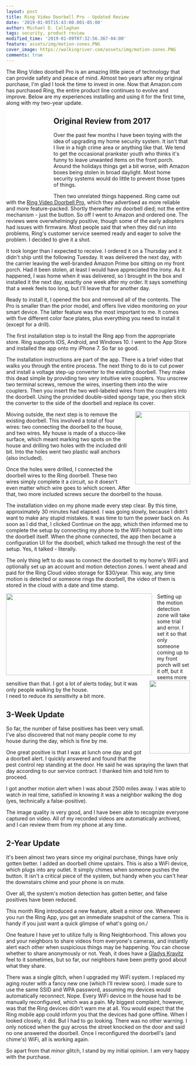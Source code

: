 ```yaml
---
layout: post
title: Ring Video Doorbell Pro - Updated Review
date: '2019-01-05T15:43:00.001-05:00'
author: Michael D. Callaghan
tags: security, product review
modified_time: '2019-01-09T07:32:56.367-04:00'
feature: assets/img/motion-zones.PNG
cover_image: https://walkingriver.com/assets/img/motion-zones.PNG
comments: true
---
```


The Ring Video doorbell Pro is an amazing little piece of technology that can provide safety and peace of mind. Almost two years after my original purchase, I'm glad I took the time to invest in one. Now that Amazon.com has purchased Ring, the entire product line continues to evolve and improve. Below are my experiences installing and using it for the first time, along with my two-year update.

<!--more-->

<iframe style="width:120px;height:240px;margin-right: 10px;" align="left"  marginwidth="0" marginheight="0" scrolling="no" frameborder="0" src="//ws-na.amazon-adsystem.com/widgets/q?ServiceVersion=20070822&OneJS=1&Operation=GetAdHtml&MarketPlace=US&source=ss&ref=as_ss_li_til&ad_type=product_link&tracking_id=walkingriver-20&language=en_US&marketplace=amazon&region=US&placement=B01DM6BDA4&asins=B01DM6BDA4&linkId=63c27da3541cef7389faee6096faf457&show_border=true&link_opens_in_new_window=true"></iframe>


## Original Review from 2017

Over the past few months I have been toying with the idea of upgrading my home security system. It isn't that I live in a high crime area or anything like that. We tend to get the occasional prankster youth who thinks it's funny to leave unwanted items on the front porch. Around the holidays things get a bit worse, with Amazon boxes being stolen in broad daylight. Most home security systems would do little to prevent those types of things.<br />


Then two unrelated things happened. Ring came out with the <a href="https://amzn.to/2iN6GmI" rel="nofollow" target="_blank">Ring Video Doorbell Pro</a>, which they advertised as more reliable and more feature-packed. Shortly thereafter my doorbell died; not the entire mechanism - just the button. So off I went to Amazon and ordered one. The reviews were overwhelmingly positive, though some of the early adopters had issues with firmware. Most people said that when they did run into problems, Ring's customer service seemed ready and eager to solve the problem. I decided to give it a shot.

It took longer than I expected to receive. I ordered it on a Thursday and it didn't ship until the following Tuesday. It was delivered the next day, with the carrier leaving the well-branded Amazon Prime box sitting on my front porch. Had it been stolen, at least I would have appreciated the irony. As it happened, I was home when it was delivered, so I brought in the box and installed it the next day, exactly one week after my order. It says something that a week feels too long, but I'll leave that for another day.


Ready to install it, I opened the box and removed all of the contents. The Pro is smaller than the prior model, and offers live video monitoring on your smart device. The latter feature was the most important to me. It comes with five different color face plates, plus everything you need to install it (except for a drill).


The first installation step is to install the Ring app from the appropriate store. Ring supports iOS, Android, and Windows 10. I went to the App Store and installed the app onto my iPhone 7. So far so good.


The installation instructions are part of the app. There is a brief video that walks you through the entire process. The next thing to do is to cut power and install a voltage step-up converter to the existing doorbell. They make this dead simple by providing two very intuitive wire couplers. You unscrew two terminal screws, remove the wires, inserting them into the wire couplers. Then you insert the two well-labeled wires from the couplers into the doorbell. Using the provided double-sided spongy tape, you then stick the converter to the side of the doorbell and replace its cover.


<a href="https://4.bp.blogspot.com/-0tAnwBhwBa4/WG60eYAPlcI/AAAAAAAADNg/pICdHd1IvqMEJNOcWva-1-FiT0LXBDs0QCPcB/s1600/IMG_0862.JPG" imageanchor="1" style="clear: right; float: right; margin-bottom: 1em; margin-left: 1em;"><img border="0" height="200" src="https://4.bp.blogspot.com/-0tAnwBhwBa4/WG60eYAPlcI/AAAAAAAADNg/pICdHd1IvqMEJNOcWva-1-FiT0LXBDs0QCPcB/s200/IMG_0862.JPG" width="150" /></a>Moving outside, the next step is to remove the existing doorbell. This involved a total of four wires: two connecting the doorbell to the house, and two wires. My house is made of a stucco-like surface, which meant marking two spots on the house and drilling two holes with the included drill bit. Into the holes went two plastic wall anchors (also included).

Once the holes were drilled, I connected the doorbell wires to the Ring doorbell. These two wires simply complete it a circuit, so it doesn't even matter which wire goes to which screen. After that, two more included screws secure the doorbell to the house.


The installation video on my phone made every step clear. By this time, approximately 30 minutes had elapsed. I was going slowly, because I didn't want to make any stupid mistakes. It was time to turn the power back on. As soon as I did that, I clicked Continue on the app, which then informed me to complete the setup by connecting my phone to the WiFi hotspot built into the doorbell itself. When the phone connected, the app then became a configuration UI for the doorbell, which talked me through the rest of the setup. Yes, it talked - literally.


The only thing left to do was to connect the doorbell to my home's WiFi and optionally set up an account and motion detection zones. I went ahead and paid for the Ring Cloud video storage for $30/year. This way, any time motion is detected or someone rings the doorbell, the video of them is stored in the cloud with a date and time stamp.


<a href="https://1.bp.blogspot.com/-UWwqGcUNUGo/WG61oZwZMcI/AAAAAAAADOI/vgClIljzVwUH9-aL7gJpcFIKA87rbaGtQCKgB/s1600/IMG_0863.PNG" imageanchor="1" style="clear: left; float: left; margin-bottom: 1em; margin-right: 1em;"><img border="0" height="224" src="https://1.bp.blogspot.com/-UWwqGcUNUGo/WG61oZwZMcI/AAAAAAAADOI/vgClIljzVwUH9-aL7gJpcFIKA87rbaGtQCKgB/s400/IMG_0863.PNG" width="400" /></a>

<a href="https://2.bp.blogspot.com/-XkV1WYOTF1s/WG6117ep5QI/AAAAAAAADOM/fOfYJ-9DKU8BIOUIgg9XQcTFgH9olIU7gCKgB/s1600/IMG_0864.PNG" imageanchor="1" style="clear: right; float: right; margin-bottom: 1em; margin-left: 1em;"><img border="0" height="200" src="https://2.bp.blogspot.com/-XkV1WYOTF1s/WG6117ep5QI/AAAAAAAADOM/fOfYJ-9DKU8BIOUIgg9XQcTFgH9olIU7gCKgB/s200/IMG_0864.PNG" width="111" /></a>

Setting up the motion detection zone will take some trial and error. I set it so that only someone coming up to my front porch will set it off, but it seems more sensitive than that. I got a lot of alerts today, but it was only people walking by the house. <br />I need to reduce its sensitivity a bit more.

## 3-Week Update

So far, the number of false positives has been very small. I've also discovered that not many people come to my house during the day, which is fine by me.

One great positive is that I was at lunch one day and got a doorbell alert. I quickly answered and found that the pest control rep standing at the door. He said he was spraying the lawn that day according to our service contract. I thanked him and told him to proceed.

I got another motion alert when I was about 2500 miles away. I was able to watch in real time, satisfied in knowing it was a neighbor walking the dog (yes, technically a false-positive).

The image quality is very good, and I have been able to recognize everyone captured on video. All of my recorded videos are automatically archived, and I can review them from my phone at any time.

## 2-Year Update

It's been almost two years since my original purchase, things have only gotten better. I added an doorbell chime upstairs. This is also a WiFi device, which plugs into any outlet. It simply chimes when someone pushes the button. It isn't a critical piece of the system, but handy when you can't hear the downstairs chime and your phone is on mute.

Over all, the system's motion detection has gotten better, and false positives have been reduced. 

This month Ring introduced a new feature, albeit a minor one. Whenever you run the Ring App, you get an immediate snapshot of the camera. This is handy if you just want a quick glimpse of what's going on./

One feature I have yet to utilize fully is Ring Neighborhood. This allows you and your neighbors to share videos from everyone's cameras, and instantly alert each other when suspicious things may be happening. You can choose whether to share anonymously or not. Yeah, it does have a [Gladys Kravitz](http://bewitched.wikia.com/wiki/Gladys_Kravitz) feel to it sometimes, but so far, our neighbors have been pretty good about what they share.

There was a single glitch, when I upgraded my WiFi system. I replaced my aging router with a fancy new one (which I'll review soon). I made sure to use the same SSID and WPA password, assuming my devices would automatically reconnect. Nope. Every WiFi device in the house had to be manually reconfigured, which was a pain. My biggest complaint, however, was that the Ring devices didn't warn me at all. You would expect that the Ring mobile app could inform you that the devices had gone offline. When I looked closely, it did. But I had to go looking. There was no other warning. I only noticed when the guy across the street knocked on the door and said no one answered the doorbell. Once I reconfigured the doorbell's (and chime's) WiFi, all is working again.

So apart from that minor glitch, I stand by my initial opinion. I am very happy with the purchase.
